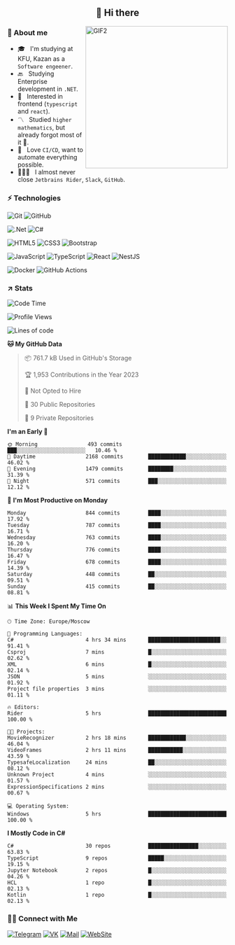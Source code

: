 <h2 align="center">👋 Hi there</h1>
<img align="right" alt="GIF2" src="https://user-images.githubusercontent.com/77479370/183249372-b46e9216-d622-4f3a-ad67-84b1a2c3049c.gif" width="325"/>


<h3>🧐 About me</h3>

- 🎓 &nbsp; I'm studying at KFU, Kazan as a `Software engeener`.
- 🔙 &nbsp; Studying Enterprise development in `.NET`.
- 💠 &nbsp; Interested in frontend (`typescript` and `react`).
- 〽️ &nbsp; Studied `higher mathematics`, but already forgot most of it 🤪.
- 💚 &nbsp; Love `CI/CD`, want to automate everything possible.
- 👨🏻‍💻 &nbsp; I almost never close `Jetbrains Rider`, `Slack`, `GitHub`. 


<h3>⚡ Technologies</h3>

![Git](https://img.shields.io/badge/git-%23F05033.svg?style=for-the-badge&logo=git&logoColor=white)
![GitHub](https://img.shields.io/badge/GitHub-100000?style=for-the-badge&logo=github&logoColor=white)

![.Net](https://img.shields.io/badge/.NET-5C2D91?style=for-the-badge&logo=.net&logoColor=white)
![C#](https://img.shields.io/badge/c%23-%23239120.svg?style=for-the-badge&logo=c-sharp&logoColor=white)

![HTML5](https://img.shields.io/badge/html5-%23E34F26.svg?style=for-the-badge&logo=html5&logoColor=white)
![CSS3](https://img.shields.io/badge/css3-%231572B6.svg?style=for-the-badge&logo=css3&logoColor=white)
![Bootstrap](https://img.shields.io/badge/Bootstrap-563D7C?style=for-the-badge&logo=bootstrap&logoColor=white)

![JavaScript](https://img.shields.io/badge/javascript-%23323330.svg?style=for-the-badge&logo=javascript&logoColor=%23F7DF1E)
![TypeScript](https://img.shields.io/badge/typescript-%23007ACC.svg?style=for-the-badge&logo=typescript&logoColor=white)
![React](https://img.shields.io/badge/react-%2320232a.svg?style=for-the-badge&logo=react&logoColor=%2361DAFB)
![NestJS](https://img.shields.io/badge/nestjs-E0234E?style=for-the-badge&logo=nestjs&logoColor=white)

![Docker](https://img.shields.io/badge/docker-%230db7ed.svg?style=for-the-badge&logo=docker&logoColor=white)
![GitHub Actions](https://img.shields.io/badge/github%20actions-%232671E5.svg?style=for-the-badge&logo=githubactions&logoColor=white)


<h3>↗️ Stats</h3>


<!--START_SECTION:waka-->
![Code Time](http://img.shields.io/badge/Code%20Time-906%20hrs%209%20mins-blue)

![Profile Views](http://img.shields.io/badge/Profile%20Views-0-blue)

![Lines of code](https://img.shields.io/badge/From%20Hello%20World%20I%27ve%20Written-2.8%20million%20lines%20of%20code-blue)

**🐱 My GitHub Data** 

> 📦 761.7 kB Used in GitHub's Storage 
 > 
> 🏆 1,953 Contributions in the Year 2023
 > 
> 🚫 Not Opted to Hire
 > 
> 📜 30 Public Repositories 
 > 
> 🔑 9 Private Repositories 
 > 
**I'm an Early 🐤** 

```text
🌞 Morning                493 commits         ███░░░░░░░░░░░░░░░░░░░░░░   10.46 % 
🌆 Daytime                2168 commits        ████████████░░░░░░░░░░░░░   46.02 % 
🌃 Evening                1479 commits        ████████░░░░░░░░░░░░░░░░░   31.39 % 
🌙 Night                  571 commits         ███░░░░░░░░░░░░░░░░░░░░░░   12.12 % 
```
📅 **I'm Most Productive on Monday** 

```text
Monday                   844 commits         ████░░░░░░░░░░░░░░░░░░░░░   17.92 % 
Tuesday                  787 commits         ████░░░░░░░░░░░░░░░░░░░░░   16.71 % 
Wednesday                763 commits         ████░░░░░░░░░░░░░░░░░░░░░   16.20 % 
Thursday                 776 commits         ████░░░░░░░░░░░░░░░░░░░░░   16.47 % 
Friday                   678 commits         ████░░░░░░░░░░░░░░░░░░░░░   14.39 % 
Saturday                 448 commits         ██░░░░░░░░░░░░░░░░░░░░░░░   09.51 % 
Sunday                   415 commits         ██░░░░░░░░░░░░░░░░░░░░░░░   08.81 % 
```


📊 **This Week I Spent My Time On** 

```text
🕑︎ Time Zone: Europe/Moscow

💬 Programming Languages: 
C#                       4 hrs 34 mins       ███████████████████████░░   91.41 % 
Csproj                   7 mins              █░░░░░░░░░░░░░░░░░░░░░░░░   02.62 % 
XML                      6 mins              █░░░░░░░░░░░░░░░░░░░░░░░░   02.14 % 
JSON                     5 mins              ░░░░░░░░░░░░░░░░░░░░░░░░░   01.92 % 
Project file properties  3 mins              ░░░░░░░░░░░░░░░░░░░░░░░░░   01.11 % 

🔥 Editors: 
Rider                    5 hrs               █████████████████████████   100.00 % 

🐱‍💻 Projects: 
MovieRecognizer          2 hrs 18 mins       ████████████░░░░░░░░░░░░░   46.04 % 
VideoFrames              2 hrs 11 mins       ███████████░░░░░░░░░░░░░░   43.59 % 
TypesafeLocalization     24 mins             ██░░░░░░░░░░░░░░░░░░░░░░░   08.12 % 
Unknown Project          4 mins              ░░░░░░░░░░░░░░░░░░░░░░░░░   01.57 % 
ExpressionSpecifications 2 mins              ░░░░░░░░░░░░░░░░░░░░░░░░░   00.67 % 

💻 Operating System: 
Windows                  5 hrs               █████████████████████████   100.00 % 
```

**I Mostly Code in C#** 

```text
C#                       30 repos            ████████████████░░░░░░░░░   63.83 % 
TypeScript               9 repos             █████░░░░░░░░░░░░░░░░░░░░   19.15 % 
Jupyter Notebook         2 repos             █░░░░░░░░░░░░░░░░░░░░░░░░   04.26 % 
HCL                      1 repo              █░░░░░░░░░░░░░░░░░░░░░░░░   02.13 % 
Kotlin                   1 repo              █░░░░░░░░░░░░░░░░░░░░░░░░   02.13 % 
```




<!--END_SECTION:waka-->


<h3> 🤝🏻 Connect with Me </h3>

[![Telegram](https://img.shields.io/badge/Telegram-2CA5E0?style=for-the-badge&logo=telegram&logoColor=white)](https://t.me/ASLipatov)
[![VK](https://img.shields.io/badge/вконтакте-%232E87FB.svg?&style=for-the-badge&logo=vk&logoColor=white)](https://vk.com/lipatov.alexander)
[![Mail](https://img.shields.io/badge/Email-red?&style=for-the-badge&logo=Mail.Ru)](mailto:lipatov.work@bk.ru)
[![WebSite](https://img.shields.io/badge/-lipatovalexander.github.io-green?style=for-the-badge)](https://lipatovalexander.github.io)

